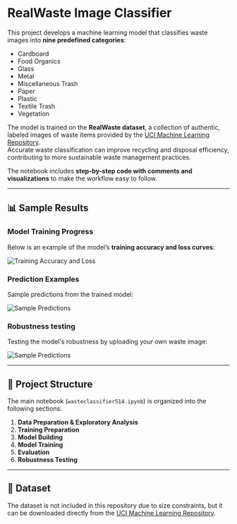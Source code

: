 # RealWaste Image Classifier

This project develops a machine learning model that classifies waste images into **nine predefined categories**:

- Cardboard  
- Food Organics  
- Glass  
- Metal  
- Miscellaneous Trash  
- Paper  
- Plastic  
- Textile Trash  
- Vegetation  

The model is trained on the **RealWaste dataset**, a collection of authentic, labeled images of waste items provided by the [UCI Machine Learning Repository](https://archive.ics.uci.edu/dataset/908/realwaste).  
Accurate waste classification can improve recycling and disposal efficiency, contributing to more sustainable waste management practices.

The notebook includes **step-by-step code with comments and visualizations** to make the workflow easy to follow.

---

## 📊 Sample Results

### Model Training Progress
Below is an example of the model’s **training accuracy and loss curves**:

![Training Accuracy and Loss](images/accuracy_loss.png)

### Prediction Examples
Sample predictions from the trained model:

![Sample Predictions](images/sample_predictions.png)

### Robustness testing 
Testing the model's robustness by uploading your own waste image:

![Sample Predictions](images/robustnesstest.png)

---

## 📂 Project Structure

The main notebook (`wasteclassifier514.ipynb`) is organized into the following sections:

1. **Data Preparation & Exploratory Analysis**  
2. **Training Preparation**  
3. **Model Building**  
4. **Model Training**  
5. **Evaluation**  
6. **Robustness Testing**

---

## 📑 Dataset

The dataset is not included in this repository due to size constraints, but it can be downloaded directly from the [UCI Machine Learning Repository](https://archive.ics.uci.edu/dataset/908/realwaste).  
